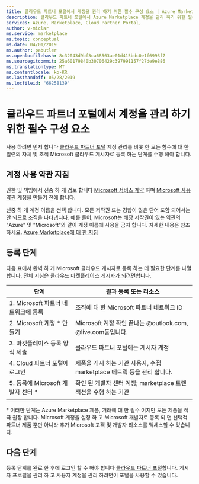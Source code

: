 ```yaml
---
title: 클라우드 파트너 포털에서 계정을 관리 하기 위한 필수 구성 요소 | Azure Marketplace
description: 클라우드 파트너 포털에서 Azure Marketplace 계정을 관리 하기 위한 필수 조건입니다.
services: Azure, Marketplace, Cloud Partner Portal,
author: v-miclar
ms.service: marketplace
ms.topic: conceptual
ms.date: 04/01/2019
ms.author: pabutler
ms.openlocfilehash: 8c32043d9bf3ca68563ae01d415bdc0e1f6993f7
ms.sourcegitcommit: 25a60179840b30706429c397991157f27de9e886
ms.translationtype: MT
ms.contentlocale: ko-KR
ms.lasthandoff: 05/28/2019
ms.locfileid: "66258139"
---
```

# <a name="prerequisites-for-managing-accounts-on-the-cloud-partner-portal"></a>클라우드 파트너 포털에서 계정을 관리 하기 위한 필수 구성 요소 

사용 하려면 먼저 합니다 [클라우드 파트너 포털](https://cloudpartner.azure.com/) 계정 관리를 비롯 한 모든 함수에 대 한 일련의 자체 및 조직 Microsoft 클라우드 게시자로 등록 하는 단계를 수행 해야 합니다.


## <a name="account-terms-and-guidelines"></a>계정 사용 약관 지침

권한 및 책임에서 신중 하 게 검토 합니다 [Microsoft 서비스 계약](https://www.microsoft.com/servicesagreement) 하며 [Microsoft 사용 약관](https://www.microsoft.com/legal/intellectualproperty/copyright) 계정을 만들기 전에 합니다.  

신중 하 게 계정 이름을 선택 합니다.  모든 저작권 또는 경합이 많은 단어 포함 되어서는 안 되므로 조직을 나타냅니다.  예를 들어, Microsoft는 해당 저작권이 있는 약관의 "Azure" 및 "Microsoft"와 같이 계정 이름에 사용을 금지 합니다.  자세한 내용은 참조 하세요. [Azure Marketplace에 대 한 지침](https://docs.microsoft.com/azure/marketplace/guidelines)


## <a name="registration-steps"></a>등록 단계

다음 표에서 완벽 하 게 Microsoft 클라우드 게시자로 등록 하는 데 필요한 단계를 나열 합니다.  전체 지침은 [클라우드 마켓플레이스 게시자가 되려면](https://docs.microsoft.com/azure/marketplace/become-publisher
)합니다. 


|                   단계                   |  결과 등록 또는 리소스                     |
|                  ------                  |  -----------------------------------                    |
| 1. Microsoft 파트너 네트워크에 등록 |  조직에 대 한 Microsoft 파트너 네트워크 ID |
| 2. Microsoft 계정 * 만들기           |  Microsoft 계정 확인 끝나는 @outlook.com, @live.com등입니다. |
| 3. 마켓플레이스 등록 양식 제출 | 클라우드 파트너 포털에는 게시자 계정      |
| 4. Cloud 파트너 포털에 로그인        | 제품을 게시 하는 기관 사용자, 수집 marketplace 메트릭 등을 관리 합니다. |
| 5. 등록에 Microsoft 개발자 센터 * | 확인 된 개발자 센터 계정; marketplace 트랜잭션을 수행 하는 기관  |
|   |   |

\* 이러한 단계는 Azure Marketplace 제품, 거래에 대 한 필수 이지만 모든 제품을 적극 권장 합니다.  Microsoft 계정을 설정 하 고 Microsoft 개발자로 등록 되 면 선택적 파트너 제품 뿐만 아니라 추가 Microsoft 고객 및 개발자 리소스를 액세스할 수 있습니다.  


## <a name="next-steps"></a>다음 단계

등록 단계를 완료 한 후에 로그인 할 수 해야 합니다 [클라우드 파트너 포털](https://cloudpartner.azure.com/)합니다.  게시자 프로필을 관리 하 고 사용자 계정을 관리 하려면이 포털을 사용할 수 있습니다.
